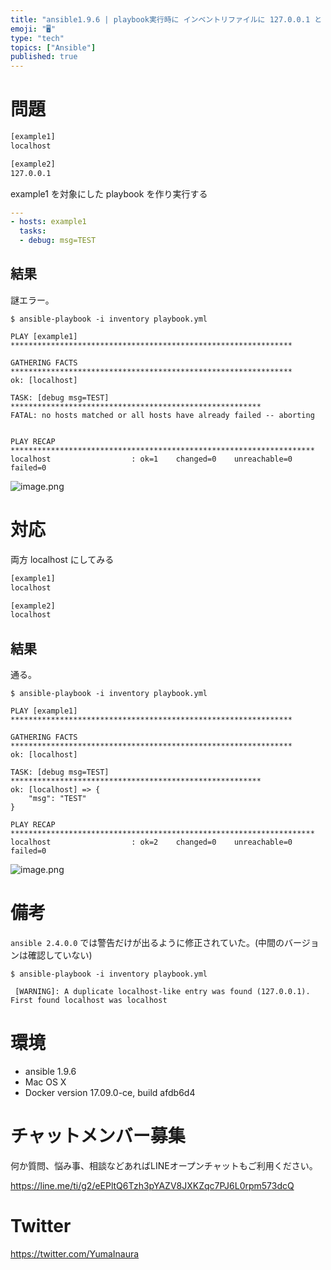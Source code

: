 ```yaml
---
title: "ansible1.9.6 | playbook実行時に インベントリファイルに 127.0.0.1 と localhost を両方書けない"
emoji: "🖥"
type: "tech"
topics: ["Ansible"]
published: true
---
```


# 問題

```inventory.txt
[example1]
localhost

[example2]
127.0.0.1
```

example1 を対象にした playbook を作り実行する

```:playbook.yml
---
- hosts: example1
  tasks:
  - debug: msg=TEST
```

## 結果

謎エラー。

```
$ ansible-playbook -i inventory playbook.yml

PLAY [example1] ***************************************************************

GATHERING FACTS ***************************************************************
ok: [localhost]

TASK: [debug msg=TEST] ********************************************************
FATAL: no hosts matched or all hosts have already failed -- aborting


PLAY RECAP ********************************************************************
localhost                  : ok=1    changed=0    unreachable=0    failed=0
```

![image.png](https://qiita-image-store.s3.amazonaws.com/0/89618/f84b9310-aee8-6dc0-e0b5-b36cdba532b6.png)



# 対応

両方 localhost にしてみる

```inventory.txt
[example1]
localhost

[example2]
localhost
```

## 結果

通る。

```
$ ansible-playbook -i inventory playbook.yml

PLAY [example1] ***************************************************************

GATHERING FACTS ***************************************************************
ok: [localhost]

TASK: [debug msg=TEST] ********************************************************
ok: [localhost] => {
    "msg": "TEST"
}

PLAY RECAP ********************************************************************
localhost                  : ok=2    changed=0    unreachable=0    failed=0
```

![image.png](https://qiita-image-store.s3.amazonaws.com/0/89618/6af1716b-be57-03a7-6096-fc4bb190e625.png)

# 備考

`ansible 2.4.0.0` では警告だけが出るように修正されていた。(中間のバージョンは確認していない)

```
$ ansible-playbook -i inventory playbook.yml

 [WARNING]: A duplicate localhost-like entry was found (127.0.0.1). First found localhost was localhost
```

# 環境

- ansible 1.9.6
- Mac OS X
- Docker version 17.09.0-ce, build afdb6d4








<!-- Update From Qiita API -->

# チャットメンバー募集


何か質問、悩み事、相談などあればLINEオープンチャットもご利用ください。

https://line.me/ti/g2/eEPltQ6Tzh3pYAZV8JXKZqc7PJ6L0rpm573dcQ





# Twitter


https://twitter.com/YumaInaura


<!-- Update From Qiita API -->


